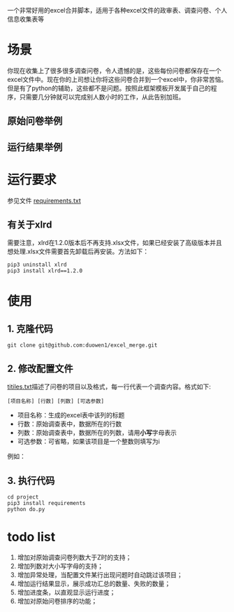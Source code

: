 一个非常好用的excel合并脚本，适用于各种excel文件的政审表、调查问卷、个人信息收集表等

# 场景
你现在收集上了很多很多调查问卷，令人遗憾的是，这些每份问卷都保存在一个excel文件中。现在你的上司想让你将这些问卷合并到一个excel中，你非常苦恼。但是有了python的辅助，这些都不是问题。按照此框架模板开发属于自己的程序，只需要几分钟就可以完成别人数小时的工作，从此告别加班。

## 原始问卷举例

## 运行结果举例


# 运行要求
参见文件
[requirements.txt](https://github.com/duowen1/excel_merge/blob/master/requirements.txt)

## 有关于xlrd
需要注意，xlrd在1.2.0版本后不再支持.xlsx文件，如果已经安装了高级版本并且想处理.xlsx文件需要首先卸载后再安装。方法如下：
```shell
pip3 uninstall xlrd
pip3 install xlrd==1.2.0
```

# 使用
## 1. 克隆代码
```
git clone git@github.com:duowen1/excel_merge.git
```

## 2. 修改配置文件

[titiles.txt](https://github.com/duowen1/excel_merge/blob/file/titles.txt)描述了问卷的项目以及格式，每一行代表一个调查内容。格式如下:
```
[项目名称] [行数] [列数] [可选参数]
```
- 项目名称：生成的excel表中该列的标题
- 行数：原始调查表中，数据所在的行数
- 列数：原始调查表中，数据所在的列数，请用**小写**字母表示
- 可选参数：可省略，如果该项目是一个整数则填写为i

例如：

## 3. 执行代码

```shell
cd project
pip3 install requirements
python do.py
```

# todo list
1. 增加对原始调查问卷列数大于Z时的支持；
2. 增加列数对大小写字母的支持；
3. 增加异常处理，当配置文件某行出现问题时自动跳过该项目；
4. 增加运行结果显示，展示成功汇总的数量、失败的数量；
5. 增加进度条，以直观显示运行进度；
6. 增加对原始问卷排序的功能；